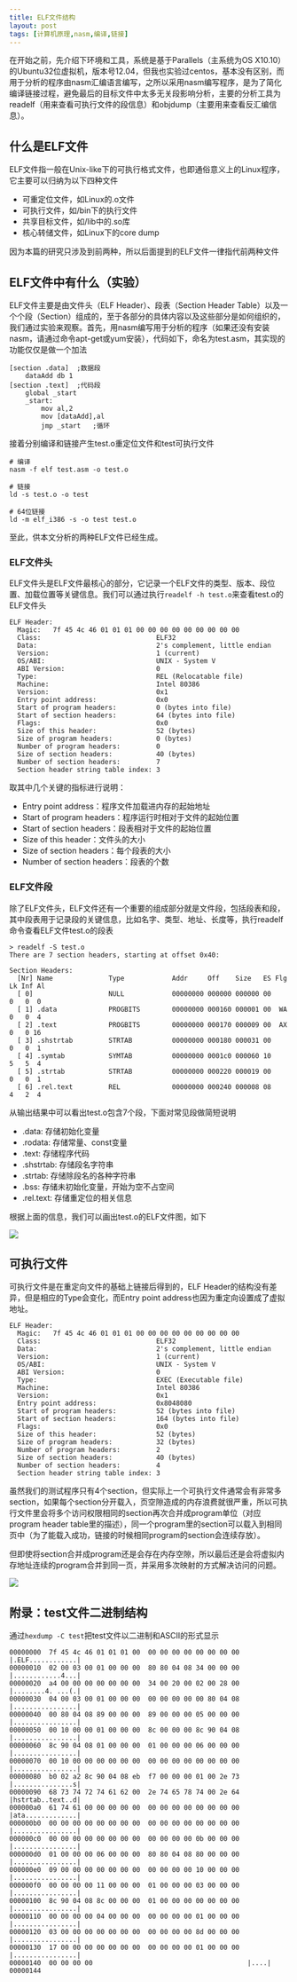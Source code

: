 ```yaml
---
title: ELF文件结构
layout: post
tags: [计算机原理,nasm,编译,链接]
---
```


在开始之前，先介绍下环境和工具，系统是基于Parallels（主系统为OS X10.10）的Ubuntu32位虚拟机，版本号12.04，但我也实验过centos，基本没有区别，而用于分析的程序由nasm汇编语言编写，之所以采用nasm编写程序，是为了简化编译链接过程，避免最后的目标文件中太多无关段影响分析，主要的分析工具为readelf（用来查看可执行文件的段信息）和objdump（主要用来查看反汇编信息）。

## 什么是ELF文件

ELF文件指一般在Unix-like下的可执行格式文件，也即通俗意义上的Linux程序，它主要可以归纳为以下四种文件

* 可重定位文件，如Linux的.o文件
* 可执行文件，如/bin下的执行文件
* 共享目标文件，如/lib中的.so库
* 核心转储文件，如Linux下的core dump

因为本篇的研究只涉及到前两种，所以后面提到的ELF文件一律指代前两种文件

## ELF文件中有什么（实验）

ELF文件主要是由文件头（ELF Header）、段表（Section Header Table）以及一个个段（Section）组成的，至于各部分的具体内容以及这些部分是如何组织的，我们通过实验来观察。首先，用nasm编写用于分析的程序（如果还没有安装nasm，请通过命令apt-get或yum安装），代码如下，命名为test.asm，其实现的功能仅仅是做一个加法

```x86asm
[section .data]  ;数据段
    dataAdd db 1
[section .text]  ;代码段
    global _start
    _start:
        mov al,2
        mov [dataAdd],al
        jmp _start   ;循环
```

接着分别编译和链接产生test.o重定位文件和test可执行文件

```shell
# 编译
nasm -f elf test.asm -o test.o

# 链接
ld -s test.o -o test

# 64位链接
ld -m elf_i386 -s -o test test.o
```

至此，供本文分析的两种ELF文件已经生成。

### ELF文件头

ELF文件头是ELF文件最核心的部分，它记录一个ELF文件的类型、版本、段位置、加载位置等关键信息。我们可以通过执行`readelf -h test.o`来查看test.o的ELF文件头

```
ELF Header:
  Magic:   7f 45 4c 46 01 01 01 00 00 00 00 00 00 00 00 00
  Class:                             ELF32
  Data:                              2's complement, little endian
  Version:                           1 (current)
  OS/ABI:                            UNIX - System V
  ABI Version:                       0
  Type:                              REL (Relocatable file)
  Machine:                           Intel 80386
  Version:                           0x1
  Entry point address:               0x0
  Start of program headers:          0 (bytes into file)
  Start of section headers:          64 (bytes into file)
  Flags:                             0x0
  Size of this header:               52 (bytes)
  Size of program headers:           0 (bytes)
  Number of program headers:         0
  Size of section headers:           40 (bytes)
  Number of section headers:         7
  Section header string table index: 3
```

取其中几个关键的指标进行说明：

* Entry point address：程序文件加载进内存的起始地址
* Start of program headers：程序运行时相对于文件的起始位置
* Start of section headers：段表相对于文件的起始位置
* Size of this header：文件头的大小
* Size of section headers：每个段表的大小
* Number of section headers：段表的个数

### ELF文件段

除了ELF文件头，ELF文件还有一个重要的组成部分就是文件段，包括段表和段，其中段表用于记录段的关键信息，比如名字、类型、地址、长度等，执行readelf命令查看ELF文件test.o的段表

```
> readelf -S test.o
There are 7 section headers, starting at offset 0x40:

Section Headers:
  [Nr] Name              Type            Addr     Off    Size   ES Flg Lk Inf Al
  [ 0]                   NULL            00000000 000000 000000 00      0   0  0
  [ 1] .data             PROGBITS        00000000 000160 000001 00  WA  0   0  4
  [ 2] .text             PROGBITS        00000000 000170 000009 00  AX  0   0 16
  [ 3] .shstrtab         STRTAB          00000000 000180 000031 00      0   0  1
  [ 4] .symtab           SYMTAB          00000000 0001c0 000060 10      5   5  4
  [ 5] .strtab           STRTAB          00000000 000220 000019 00      0   0  1
  [ 6] .rel.text         REL             00000000 000240 000008 08      4   2  4
```

从输出结果中可以看出test.o包含7个段，下面对常见段做简短说明

* .data: 存储初始化变量
* .rodata: 存储常量、const变量
* .text: 存储程序代码
* .shstrtab: 存储段名字符串
* .strtab: 存储除段名的各种字符串
* .bss: 存储未初始化变量，开始为空不占空间
* .rel.text: 存储重定位的相关信息

根据上面的信息，我们可以画出test.o的ELF文件图，如下

![](/media/img/2014/Relocatable_file.png)

## 可执行文件

可执行文件是在重定向文件的基础上链接后得到的，ELF Header的结构没有差异，但是相应的Type会变化，而Entry point address也因为重定向设置成了虚拟地址。

```
ELF Header:
  Magic:   7f 45 4c 46 01 01 01 00 00 00 00 00 00 00 00 00
  Class:                             ELF32
  Data:                              2's complement, little endian
  Version:                           1 (current)
  OS/ABI:                            UNIX - System V
  ABI Version:                       0
  Type:                              EXEC (Executable file)
  Machine:                           Intel 80386
  Version:                           0x1
  Entry point address:               0x8048080
  Start of program headers:          52 (bytes into file)
  Start of section headers:          164 (bytes into file)
  Flags:                             0x0
  Size of this header:               52 (bytes)
  Size of program headers:           32 (bytes)
  Number of program headers:         2
  Size of section headers:           40 (bytes)
  Number of section headers:         4
  Section header string table index: 3
```

虽然我们的测试程序只有4个section，但实际上一个可执行文件通常会有非常多section，如果每个section分开载入，页空隙造成的内存浪费就很严重，所以可执行文件里会将多个访问权限相同的section再次合并成program单位（对应program header table里的描述），同一个program里的section可以载入到相同页中（为了能载入成功，链接的时候相同program的section会连续存放）。

但即使将section合并成program还是会存在内存空隙，所以最后还是会将虚拟内存地址连续的program合并到同一页，并采用多次映射的方式解决访问的问题。

![](/media/img/2014/Executable_file.png)

## 附录：test文件二进制结构

通过`hexdump -C test`把test文件以二进制和ASCII的形式显示

```
00000000  7f 45 4c 46 01 01 01 00  00 00 00 00 00 00 00 00  |.ELF............|
00000010  02 00 03 00 01 00 00 00  80 80 04 08 34 00 00 00  |............4...|
00000020  a4 00 00 00 00 00 00 00  34 00 20 00 02 00 28 00  |........4. ...(.|
00000030  04 00 03 00 01 00 00 00  00 00 00 00 00 80 04 08  |................|
00000040  00 80 04 08 89 00 00 00  89 00 00 00 05 00 00 00  |................|
00000050  00 10 00 00 01 00 00 00  8c 00 00 00 8c 90 04 08  |................|
00000060  8c 90 04 08 01 00 00 00  01 00 00 00 06 00 00 00  |................|
00000070  00 10 00 00 00 00 00 00  00 00 00 00 00 00 00 00  |................|
00000080  b0 02 a2 8c 90 04 08 eb  f7 00 00 00 01 00 2e 73  |...............s|
00000090  68 73 74 72 74 61 62 00  2e 74 65 78 74 00 2e 64  |hstrtab..text..d|
000000a0  61 74 61 00 00 00 00 00  00 00 00 00 00 00 00 00  |ata.............|
000000b0  00 00 00 00 00 00 00 00  00 00 00 00 00 00 00 00  |................|
000000c0  00 00 00 00 00 00 00 00  00 00 00 00 0b 00 00 00  |................|
000000d0  01 00 00 00 06 00 00 00  80 80 04 08 80 00 00 00  |................|
000000e0  09 00 00 00 00 00 00 00  00 00 00 00 10 00 00 00  |................|
000000f0  00 00 00 00 11 00 00 00  01 00 00 00 03 00 00 00  |................|
00000100  8c 90 04 08 8c 00 00 00  01 00 00 00 00 00 00 00  |................|
00000110  00 00 00 00 04 00 00 00  00 00 00 00 01 00 00 00  |................|
00000120  03 00 00 00 00 00 00 00  00 00 00 00 8d 00 00 00  |................|
00000130  17 00 00 00 00 00 00 00  00 00 00 00 01 00 00 00  |................|
00000140  00 00 00 00                                       |....|
00000144
```


